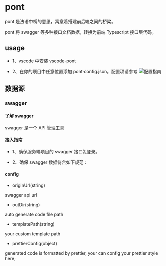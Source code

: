 # pont

pont 是法语中桥的意思，寓意着搭建前后端之间的桥梁。

pont 将 swagger 等多种接口文档数据，转换为前端 Typescript 接口层代码。

## usage

- 1、vscode 中安装 vscode-pont

- 2、在你的项目中任意位置添加 pont-config.json。配置项请参考 ![配置指南](#config)

## 数据源

### swagger

#### 了解 swagger

swagger 是一个 API 管理工具

#### 接入指南

- 1、确保服务端项目的 swagger 接口免登录。

- 2、确保 swagger 数据符合如下规范：

#### config

- originUrl(string)

swagger api url

- outDir(string)

auto generate code file path

- templatePath(string)

your custom template path

- prettierConfig(object)

generated code is formatted by prettier, your can config your prettier style here;
